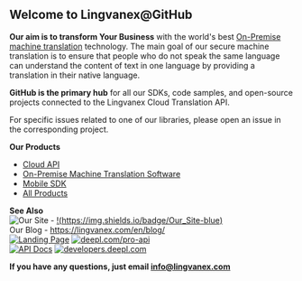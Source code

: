 ## Welcome to Lingvanex@GitHub

**Our aim is to transform Your Business** with the world's best [On-Premise machine translation](https://lingvanex.com/translationsoftware) technology. The main goal of our secure machine translation is to ensure that people who do not speak the same language can understand the content of text in one language by providing a translation in their native language.

**GitHub is the primary hub** for all our SDKs, code samples, and open-source projects connected to the Lingvanex Cloud Translation API.

For specific issues related to one of our libraries, please open an issue in the corresponding project.

**Our Products**  
- [Cloud API](https://lingvanex.com/translationapi/)   
- [On-Premise Machine Translation Software](https://lingvanex.com/translationsoftware)  
- [Mobile SDK](https://lingvanex.com/mobilesdk)  
- [All Products](https://lingvanex.com/all-products)

**See Also**  
![Our Site](https://img.shields.io/badge/Our_Site-blue) -  [!(https://img.shields.io/badge/Our_Site-blue)](https://lingvanex.com)  
Our Blog - https://lingvanex.com/en/blog/  
[![Landing Page](https://img.shields.io/badge/Landing_Page-grey)](https://deepl.com/pro-api)
[![deepl.com/pro-api](https://img.shields.io/badge/deepl.com/pro--api-darkblue)](https://deepl.com/pro-api)  
[![API Docs](https://img.shields.io/badge/API_Docs-grey)](https://developers.deepl.com)
[![developers.deepl.com](https://img.shields.io/badge/developers.deepl.com-darkblue)](https://developers.deepl.com)

**If you have any questions, just email info@lingvanex.com**
